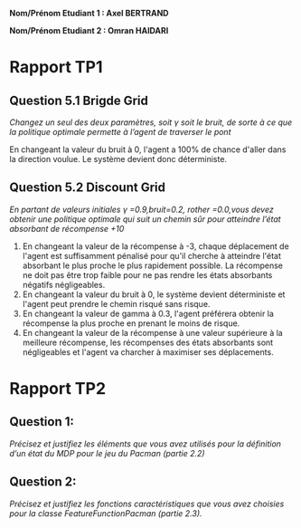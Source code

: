**Nom/Prénom Etudiant 1 : Axel BERTRAND**

**Nom/Prénom Etudiant 2 : Omran HAIDARI**

# Rapport TP1

## Question 5.1 Brigde Grid
*Changez un seul des deux paramètres, soit γ soit le bruit, de sorte à ce que la politique optimale permette à l’agent de traverser le pont*

En changeant la valeur du bruit à 0, l'agent a 100% de chance d'aller dans la direction voulue. Le système devient donc déterministe.

## Question 5.2 Discount Grid
*En partant de valeurs initiales γ =0.9,bruit=0.2, rother =0.0,vous devez obtenir une politique optimale qui suit un chemin sûr pour atteindre l’état absorbant de récompense +10*

1. En changeant la valeur de la récompense à -3, chaque déplacement de l'agent est suffisamment pénalisé pour qu'il cherche à atteindre l'état absorbant le plus proche le plus rapidement possible. La récompense ne doit pas être trop faible pour ne pas rendre les états absorbants négatifs négligeables.
2. En changeant la valeur du bruit à 0, le système devient déterministe et l'agent peut prendre le chemin risqué sans risque.
3. En changeant la valeur de gamma à 0.3, l'agent préférera obtenir la récompense la plus proche en prenant le moins de risque.
4. En changeant la valeur de la récompense à une valeur supérieure à la meilleure récompense, les récompenses des états absorbants sont négligeables et l'agent va charcher à maximiser ses déplacements.


# Rapport TP2

## Question 1:
*Précisez et justifiez les éléments que vous avez utilisés pour la définition d’un état du MDP pour le jeu du Pacman (partie 2.2)*


## Question 2:
*Précisez et justifiez les fonctions caractéristiques que vous avez choisies pour la classe FeatureFunctionPacman (partie 2.3).*
